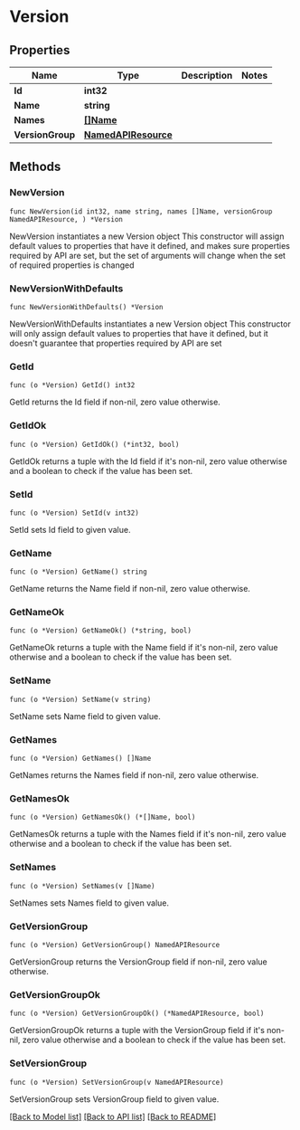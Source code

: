 # Version

## Properties

Name | Type | Description | Notes
------------ | ------------- | ------------- | -------------
**Id** | **int32** |  | 
**Name** | **string** |  | 
**Names** | [**[]Name**](Name.md) |  | 
**VersionGroup** | [**NamedAPIResource**](NamedAPIResource.md) |  | 

## Methods

### NewVersion

`func NewVersion(id int32, name string, names []Name, versionGroup NamedAPIResource, ) *Version`

NewVersion instantiates a new Version object
This constructor will assign default values to properties that have it defined,
and makes sure properties required by API are set, but the set of arguments
will change when the set of required properties is changed

### NewVersionWithDefaults

`func NewVersionWithDefaults() *Version`

NewVersionWithDefaults instantiates a new Version object
This constructor will only assign default values to properties that have it defined,
but it doesn't guarantee that properties required by API are set

### GetId

`func (o *Version) GetId() int32`

GetId returns the Id field if non-nil, zero value otherwise.

### GetIdOk

`func (o *Version) GetIdOk() (*int32, bool)`

GetIdOk returns a tuple with the Id field if it's non-nil, zero value otherwise
and a boolean to check if the value has been set.

### SetId

`func (o *Version) SetId(v int32)`

SetId sets Id field to given value.


### GetName

`func (o *Version) GetName() string`

GetName returns the Name field if non-nil, zero value otherwise.

### GetNameOk

`func (o *Version) GetNameOk() (*string, bool)`

GetNameOk returns a tuple with the Name field if it's non-nil, zero value otherwise
and a boolean to check if the value has been set.

### SetName

`func (o *Version) SetName(v string)`

SetName sets Name field to given value.


### GetNames

`func (o *Version) GetNames() []Name`

GetNames returns the Names field if non-nil, zero value otherwise.

### GetNamesOk

`func (o *Version) GetNamesOk() (*[]Name, bool)`

GetNamesOk returns a tuple with the Names field if it's non-nil, zero value otherwise
and a boolean to check if the value has been set.

### SetNames

`func (o *Version) SetNames(v []Name)`

SetNames sets Names field to given value.


### GetVersionGroup

`func (o *Version) GetVersionGroup() NamedAPIResource`

GetVersionGroup returns the VersionGroup field if non-nil, zero value otherwise.

### GetVersionGroupOk

`func (o *Version) GetVersionGroupOk() (*NamedAPIResource, bool)`

GetVersionGroupOk returns a tuple with the VersionGroup field if it's non-nil, zero value otherwise
and a boolean to check if the value has been set.

### SetVersionGroup

`func (o *Version) SetVersionGroup(v NamedAPIResource)`

SetVersionGroup sets VersionGroup field to given value.



[[Back to Model list]](../README.md#documentation-for-models) [[Back to API list]](../README.md#documentation-for-api-endpoints) [[Back to README]](../README.md)


